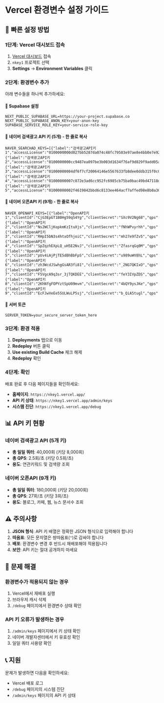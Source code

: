 # Vercel 환경변수 설정 가이드

## 🚀 빠른 설정 방법

### 1단계: Vercel 대시보드 접속
1. [Vercel 대시보드](https://vercel.com/dashboard) 접속
2. `nkey1` 프로젝트 선택
3. **Settings** → **Environment Variables** 클릭

### 2단계: 환경변수 추가
아래 변수들을 하나씩 추가하세요:

#### 🔑 Supabase 설정
```
NEXT_PUBLIC_SUPABASE_URL=https://your-project.supabase.co
NEXT_PUBLIC_SUPABASE_ANON_KEY=your-anon-key
SUPABASE_SERVICE_ROLE_KEY=your-service-role-key
```

#### 🔑 네이버 검색광고 API 키 (5개) - 한 줄로 복사
```
NAVER_SEARCHAD_KEYS=[{"label":"검색광고API키1","accessLicense":"0100000000d027bb5287da074c48fc79503e97ae8e4bb0e7e928b39108e0b4dd6ce3950b7f","secret":"AQAAAADQJ7tSh9oHTEj8eVA+l66OGm0FwBl/Ejg+WP/5GntSew==","customerId":"4129627","qps":0.5,"daily":8000},{"label":"검색광고API키2","accessLicense":"0100000000cc9487ea097be3b003d1634f76af9d829f9add05a89bfff3b70502076049b218","secret":"AQAAAADMlIfqCXvjsAPRY092r52CKoSQ0mjfgDr9xnHtAg1j1w==","customerId":"588691","qps":0.5,"daily":8000},{"label":"검색광고API키3","accessLicense":"01000000004df6f7cf20064146e5567633fb8dee0ddb315f0c0c46ffb79b4084db618b53ae","secret":"AQAAAABN9vfPIAZBRuVWdjP7je4NQviMuG1aQc4wbCGVofNGFQ==","customerId":"3834222","qps":0.5,"daily":8000},{"label":"검색광고API키4","accessLicense":"01000000007c872e3ad6cc952fc6985cb75ba9bac49bd47118d73c1da388320f2484a5fc34","secret":"AQAAAAB8hy461syVL8aYXLdbqbrEeM8U8CCzJJ7dtIXx/Qei1Q==","customerId":"3279649","qps":0.5,"daily":8000},{"label":"검색광고API키5","accessLicense":"01000000002f4619842bbd6c8133ee464acf7affed98e8b0a30253f34e4b2359beeb56ec6a","secret":"AQAAAAAvRhmEK71sgTPuRkrPev/t5wskFLEKPQT7H8bwOrhnrQ==","customerId":"4136805","qps":0.5,"daily":8000}]
```

#### 🔑 네이버 오픈API 키 (9개) - 한 줄로 복사
```
NAVER_OPENAPI_KEYS=[{"label":"OpenAPI키1","clientId":"CjG3EpGT1B0Hg59qS4Yg","clientSecret":"SXc9V2Ng68","qps":3,"daily":20000},{"label":"OpenAPI키2","clientId":"Ns2WCljKopkmKzItuXjs","clientSecret":"fNhWPvyrhh","qps":3,"daily":20000},{"label":"OpenAPI키3","clientId":"RHpI5bN3s4htxOfhjoiC","clientSecret":"mh27e9fZv5","qps":3,"daily":20000},{"label":"OpenAPI키4","clientId":"SpZqzhEXpLQ_uH5E2NvJ","clientSecret":"ZfasrqGq0M","qps":3,"daily":20000},{"label":"OpenAPI키5","clientId":"pUv4iAjPjTE5dBhBbFpS","clientSecret":"u989uWV8hL","qps":3,"daily":20000},{"label":"OpenAPI키6","clientId":"zh3WcdJSwhgGsAR3fi81","clientSecret":"_2NG7QKIxO","qps":3,"daily":20000},{"label":"OpenAPI키7","clientId":"F5VgcA9q3sr_3jTQKDEE","clientSecret":"feY3IVpZDS","qps":3,"daily":20000},{"label":"OpenAPI키8","clientId":"2KhNfgFOPYztSpU09mvm","clientSecret":"4bQY9ysJKe","qps":3,"daily":20000},{"label":"OpenAPI키9","clientId":"EcFJwVeEe5SULWuLP5sj","clientSecret":"b_QiA5tugl","qps":3,"daily":20000}]
```

#### 🔑 서버 토큰
```
SERVER_TOKEN=your_secure_server_token_here
```

### 3단계: 환경 적용
1. **Deployments** 탭으로 이동
2. **Redeploy** 버튼 클릭
3. **Use existing Build Cache** 체크 해제
4. **Redeploy** 확인

### 4단계: 확인
배포 완료 후 다음 페이지들을 확인하세요:

- **홈페이지**: `https://nkey1.vercel.app/`
- **API 키 상태**: `https://nkey1.vercel.app/admin/keys`
- **시스템 진단**: `https://nkey1.vercel.app/debug`

## 📊 API 키 현황

### 네이버 검색광고 API (5개 키)
- **총 일일 쿼터**: 40,000회 (키당 8,000회)
- **총 QPS**: 2.5회/초 (키당 0.5회/초)
- **용도**: 연관키워드 및 검색량 조회

### 네이버 오픈API (9개 키)
- **총 일일 쿼터**: 180,000회 (키당 20,000회)
- **총 QPS**: 27회/초 (키당 3회/초)
- **용도**: 블로그, 카페, 웹, 뉴스 문서수 조회

## ⚠️ 주의사항

1. **JSON 형식**: API 키 배열은 정확한 JSON 형식으로 입력해야 합니다
2. **따옴표**: 모든 문자열은 쌍따옴표(`"`)로 감싸야 합니다
3. **배포**: 환경변수 변경 후 반드시 재배포해야 적용됩니다
4. **보안**: API 키는 절대 공개하지 마세요

## 🔧 문제 해결

### 환경변수가 적용되지 않는 경우
1. Vercel에서 재배포 실행
2. 브라우저 캐시 삭제
3. `/debug` 페이지에서 환경변수 상태 확인

### API 키 오류가 발생하는 경우
1. `/admin/keys` 페이지에서 키 상태 확인
2. 네이버 개발자센터에서 키 유효성 확인
3. 일일 쿼터 사용량 확인

## 📞 지원

문제가 발생하면 다음을 확인하세요:
- Vercel 배포 로그
- `/debug` 페이지의 시스템 진단
- `/admin/keys` 페이지의 API 키 상태
